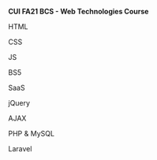 **CUI FA21 BCS - Web Technologies Course**
  
  HTML
  
  CSS
  
  JS
  
  BS5
  
  SaaS
  
  jQuery
  
  AJAX
  
  PHP & MySQL

  Laravel
